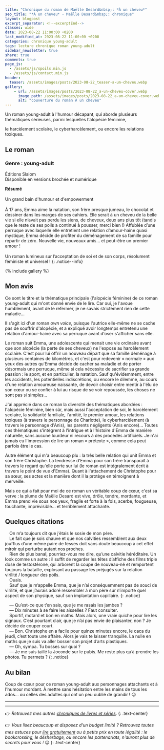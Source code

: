 ```yaml
---
title: "Chronique du roman de Maëlle Desard&nbsp;: *À un cheveu*"
seo_title: "*À un cheveu* - Maëlle Desard&nbsp;: chronique"
layout: blogpost
excerpt_separator: <!--excerptEnd-->
classes: wide
date: 2023-08-22 11:00:00 +0200
last_modified_at: 2023-08-22 11:00:00 +0200
categories: chronique young-adult
tags: lecture chronique roman young-adult
sidebar_newsletter: true
share: true
comments: true
page_js:
  - /assets/js/spoils.min.js
  - /assets/js/contact.min.js
header:
  teaser: /assets/images/posts/2023-08-22_teaser-a-un-cheveu.webp
gallery:
    - url: /assets/images/posts/2023-08-22_a-un-cheveu-cover.webp
      image_path: /assets/images/posts/2023-08-22_a-un-cheveu-cover.webp
      alt: "couverture du roman À un cheveu"
---
```


Un roman young-adult à l'humour décapant, qui aborde plusieurs thématiques sérieuses, parmi lesquelles l'alopécie féminine,
<!--excerptEnd-->
le harcèlement scolaire, le cyberharcèlement, ou encore les relations toxiques.

<span class="fa fa-star rating_checked"></span>
<span class="fa fa-star rating_checked"></span>
<span class="fa fa-star rating_checked"></span>
<span class="fa fa-star rating_checked"></span>
<span class="fa fa-star rating_checked"></span>

## Le roman

### Genre&nbsp;: young-adult

Éditions Slalom<br />
Disponible en versions brochée et numérique

**Résumé**<br /><br />
Un grand bain d'humour et d'empowerment<br /><br />
À 17 ans, Emma aime la natation, son frère presque jumeau, le chocolat et dessiner dans les marges de ses cahiers. Elle serait à un cheveu de la belle vie si elle n’avait pas perdu les siens, de cheveux, deux ans plus tôt (tandis que le reste de ses poils a continué à pousser, merci bien&nbsp;!) Affublée d’une perruque avec laquelle elle entretient une relation d’amour-haine quasi mystique, Emma décide de profiter du déménagement de sa famille pour repartir de zéro. Nouvelle vie, nouveaux amis&hellip; et peut-être un premier amour&nbsp;!<br /><br />
Un roman lumineux sur l’acceptation de soi et de son corps, résolument féministe et universel&nbsp;!
{: .notice--info}

{% include gallery %}



## Mon avis

Ce sont le titre et la thématique principale (l'alopécie féminine) de ce roman young-adult qui m'ont donné envie de le lire. Car oui, je l'avoue humblement, avant de le refermer, je ne savais strictement rien de cette maladie&hellip;

Il s'agit ici d'un roman *own voice*, puisque l'autrice elle-même ne se cache pas de souffrir d'alopécie, et a expliqué avoir longtemps entretenu une relation d'amour-haine avec sa perruque avant d'oser s'afficher sans elle.

Le roman suit Emma, une adolescente qui menait une vie ordinaire avant que son alopécie (la perte de ses cheveux) ne l'expose au harcèlement scolaire. C'est pour lui offrir un nouveau départ que sa famille déménage à plusieurs centaines de kilomètres, et c'est pour redevenir &laquo;&nbsp;normale&nbsp;&raquo; aux yeux des autres qu'Emma décide de cacher sa maladie et de porter désormais une perruque, même si cela nécessite de sacrifier sa grande passion&nbsp;: le sport, et en particulier, la natation. Sauf qu'évidemment, entre les accidents, les potentielles indiscrétions, ou encore le dilemme, au cours d'une relation amoureuse naissante, de devoir choisir entre mentir à l'élu de son c&oelig;ur ou se confier à lui au risque de se voir repoussée, les choses ne sont pas si simples&hellip;

J'ai apprécié dans ce roman la diversité des thématiques abordées&nbsp;: l'alopécie féminine, bien sûr, mais aussi l'acceptation de soi, le harcèlement scolaire, la solidarité familiale, l'amitié, le premier amour, les relations toxiques (à travers le personnage de Charlotte), le cyberharcèlement (à travers le personnage d'Anis), les parents négligents (Anis encore)&hellip; Toutes ces thématiques s'intègrent à l'intrigue et à l'histoire d'Emma de manière naturelle, sans aucune lourdeur ni recours à des procédés artificiels. Je n'ai jamais eu l'impression de lire un roman &laquo;&nbsp;prétexte&nbsp;&raquo;, comme cela peut parfois être le cas.

Autre élément qui m'a beaucoup plu&nbsp;: la très belle relation qui unit Emma et son frère Christophe. La tendresse d'Emma pour son frère transparaît à travers le regard qu'elle porte sur lui (le roman est intégralement écrit à travers le point de vue d'Emma). Quant à l'attachement de Christophe pour sa s&oelig;ur, ses actes et la manière dont il la protège en témoignent à merveille.

Mais ce qui a fait pour moi de ce roman un véritable coup de c&oelig;ur, c'est sa verve&nbsp;: la plume de Maëlle Desard est vive, drôle, tendre, mordante, et Emma prend vie sous nos yeux, fragile et forte à la fois, acerbe, fougueuse, touchante, imprévisible&hellip; et terriblement attachante.



## Quelques citations

<span style="margin-left: 1em;"></span>On m’a toujours dit que j’étais le sosie de mon père.<br />
<span style="margin-left: 1em;"></span>Le fait que je sois chauve et que nos calvities ressemblent aux deux joufflus d’une même paire de fesses doit sans doute beaucoup à cet effet miroir qui perturbe autant nos proches.<br />
<span style="margin-left: 1em;"></span>Rien de plus banal, pourriez-vous me dire, qu’une calvitie héréditaire. Un look comme un autre : il suffit de regarder les têtes d’affiche des films triple dose de testostérone, qui arborent la coupe de nouveau-né et remportent toujours la bataille, explosant au passage les préjugés sur la relation virilité / longueur des poils.<br />
<span style="margin-left: 1em;"></span>Ouais.<br />
<span style="margin-left: 1em;"></span>Sauf que je m’appelle Emma, que je n’ai conséquemment pas de souci de virilité, et que j’aurais adoré ressembler à mon père sur n’importe quel aspect de son physique, sauf son implantation capillaire. 
{: .notice}

<span style="margin-left: 1em;"></span>—&nbsp;Qu’est-ce que t’en sais, que je me rasais les jambes&nbsp;?<br />
<span style="margin-left: 1em;"></span>—&nbsp;Dix minutes à se faire les aisselles&nbsp;? Faut consulter.<br />
<span style="margin-left: 1em;"></span>Sportif, motard et bon en maths. Mais alors, une vraie quiche pour lire les signaux. C’est pourtant clair, que je n’ai pas envie de plaisanter, non&nbsp;? Je décide de couper court.<br />
<span style="margin-left: 1em;"></span>—&nbsp;Bon. Christophe en a facile pour quinze minutes encore, le caca du jeudi, c’est toute une affaire. Alors je vais te laisser tranquille. La nulle en maths que je suis va aller bosser son projet d’arts plastiques.<br />
<span style="margin-left: 1em;"></span>—&nbsp;Oh, sympa. Tu bosses sur quoi&nbsp;?<br />
<span style="margin-left: 1em;"></span>—&nbsp;Je me suis taillé la Joconde sur le pubis. Me reste plus qu’à prendre les photos. Tu permets&nbsp;?
{: .notice}



## Au bilan

Coup de c&oelig;ur pour ce roman young-adult aux personnages attachants et à l'humour mordant. À mettre sans hésitation entre les mains de tous les ados&hellip; ou celles des adultes qui ont un peu oublié de grandir&nbsp;! 😉

---
---
👉 *Retrouvez mes autres [chroniques de livres et séries](/blog/tags#chronique).*
{: .text-center}

👉 *Vous lisez beaucoup et disposez d'un budget limité&nbsp;? Retrouvez toutes mes astuces pour [lire gratuitement](/lecture/2022/08/22/lire-gratuitement.html) ou à petits prix en toute légalité&nbsp;: le bookcrossing, le désherbage, ou encore les partenariats, n'auront plus de secrets pour vous&nbsp;!* 😉
{: .text-center}